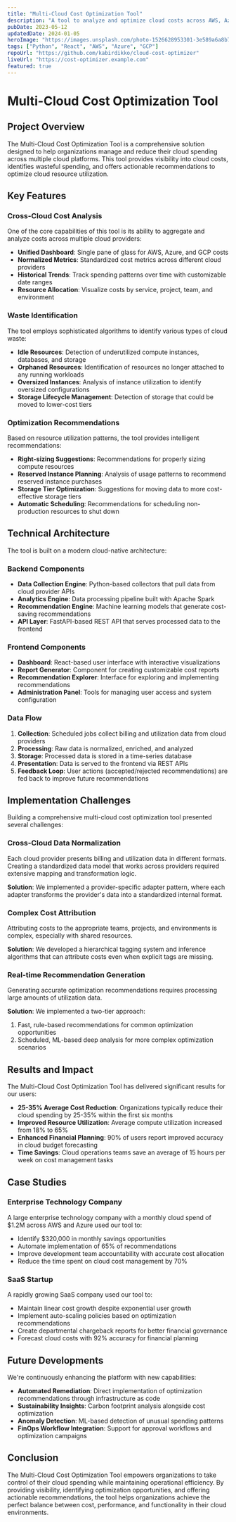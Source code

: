 ```yaml
---
title: "Multi-Cloud Cost Optimization Tool"
description: "A tool to analyze and optimize cloud costs across AWS, Azure, and GCP, identifying unused resources and recommending optimizations."
pubDate: 2023-05-12
updatedDate: 2024-01-05
heroImage: "https://images.unsplash.com/photo-1526628953301-3e589a6a8b74?q=80&w=1000&auto=format&fit=crop"
tags: ["Python", "React", "AWS", "Azure", "GCP"]
repoUrl: "https://github.com/kabirdikko/cloud-cost-optimizer"
liveUrl: "https://cost-optimizer.example.com"
featured: true
---
```


# Multi-Cloud Cost Optimization Tool

## Project Overview

The Multi-Cloud Cost Optimization Tool is a comprehensive solution designed to help organizations manage and reduce their cloud spending across multiple cloud platforms. This tool provides visibility into cloud costs, identifies wasteful spending, and offers actionable recommendations to optimize cloud resource utilization.

## Key Features

### Cross-Cloud Cost Analysis

One of the core capabilities of this tool is its ability to aggregate and analyze costs across multiple cloud providers:

- **Unified Dashboard**: Single pane of glass for AWS, Azure, and GCP costs
- **Normalized Metrics**: Standardized cost metrics across different cloud providers
- **Historical Trends**: Track spending patterns over time with customizable date ranges
- **Resource Allocation**: Visualize costs by service, project, team, and environment

### Waste Identification

The tool employs sophisticated algorithms to identify various types of cloud waste:

- **Idle Resources**: Detection of underutilized compute instances, databases, and storage
- **Orphaned Resources**: Identification of resources no longer attached to any running workloads
- **Oversized Instances**: Analysis of instance utilization to identify oversized configurations
- **Storage Lifecycle Management**: Detection of storage that could be moved to lower-cost tiers

### Optimization Recommendations

Based on resource utilization patterns, the tool provides intelligent recommendations:

- **Right-sizing Suggestions**: Recommendations for properly sizing compute resources
- **Reserved Instance Planning**: Analysis of usage patterns to recommend reserved instance purchases
- **Storage Tier Optimization**: Suggestions for moving data to more cost-effective storage tiers
- **Automatic Scheduling**: Recommendations for scheduling non-production resources to shut down

## Technical Architecture

The tool is built on a modern cloud-native architecture:

### Backend Components

- **Data Collection Engine**: Python-based collectors that pull data from cloud provider APIs
- **Analytics Engine**: Data processing pipeline built with Apache Spark
- **Recommendation Engine**: Machine learning models that generate cost-saving recommendations
- **API Layer**: FastAPI-based REST API that serves processed data to the frontend

### Frontend Components

- **Dashboard**: React-based user interface with interactive visualizations
- **Report Generator**: Component for creating customizable cost reports
- **Recommendation Explorer**: Interface for exploring and implementing recommendations
- **Administration Panel**: Tools for managing user access and system configuration

### Data Flow

1. **Collection**: Scheduled jobs collect billing and utilization data from cloud providers
2. **Processing**: Raw data is normalized, enriched, and analyzed
3. **Storage**: Processed data is stored in a time-series database
4. **Presentation**: Data is served to the frontend via REST APIs
5. **Feedback Loop**: User actions (accepted/rejected recommendations) are fed back to improve future recommendations

## Implementation Challenges

Building a comprehensive multi-cloud cost optimization tool presented several challenges:

### Cross-Cloud Data Normalization

Each cloud provider presents billing and utilization data in different formats. Creating a standardized data model that works across providers required extensive mapping and transformation logic.

**Solution**: We implemented a provider-specific adapter pattern, where each adapter transforms the provider's data into a standardized internal format.

### Complex Cost Attribution

Attributing costs to the appropriate teams, projects, and environments is complex, especially with shared resources.

**Solution**: We developed a hierarchical tagging system and inference algorithms that can attribute costs even when explicit tags are missing.

### Real-time Recommendation Generation

Generating accurate optimization recommendations requires processing large amounts of utilization data.

**Solution**: We implemented a two-tier approach:
1. Fast, rule-based recommendations for common optimization opportunities
2. Scheduled, ML-based deep analysis for more complex optimization scenarios

## Results and Impact

The Multi-Cloud Cost Optimization Tool has delivered significant results for our users:

- **25-35% Average Cost Reduction**: Organizations typically reduce their cloud spending by 25-35% within the first six months
- **Improved Resource Utilization**: Average compute utilization increased from 18% to 65%
- **Enhanced Financial Planning**: 90% of users report improved accuracy in cloud budget forecasting
- **Time Savings**: Cloud operations teams save an average of 15 hours per week on cost management tasks

## Case Studies

### Enterprise Technology Company

A large enterprise technology company with a monthly cloud spend of $1.2M across AWS and Azure used our tool to:

- Identify $320,000 in monthly savings opportunities
- Automate implementation of 65% of recommendations
- Improve development team accountability with accurate cost allocation
- Reduce the time spent on cloud cost management by 70%

### SaaS Startup

A rapidly growing SaaS company used our tool to:

- Maintain linear cost growth despite exponential user growth
- Implement auto-scaling policies based on optimization recommendations
- Create departmental chargeback reports for better financial governance
- Forecast cloud costs with 92% accuracy for financial planning

## Future Developments

We're continuously enhancing the platform with new capabilities:

- **Automated Remediation**: Direct implementation of optimization recommendations through infrastructure as code
- **Sustainability Insights**: Carbon footprint analysis alongside cost optimization
- **Anomaly Detection**: ML-based detection of unusual spending patterns
- **FinOps Workflow Integration**: Support for approval workflows and optimization campaigns

## Conclusion

The Multi-Cloud Cost Optimization Tool empowers organizations to take control of their cloud spending while maintaining operational efficiency. By providing visibility, identifying optimization opportunities, and offering actionable recommendations, the tool helps organizations achieve the perfect balance between cost, performance, and functionality in their cloud environments. 
